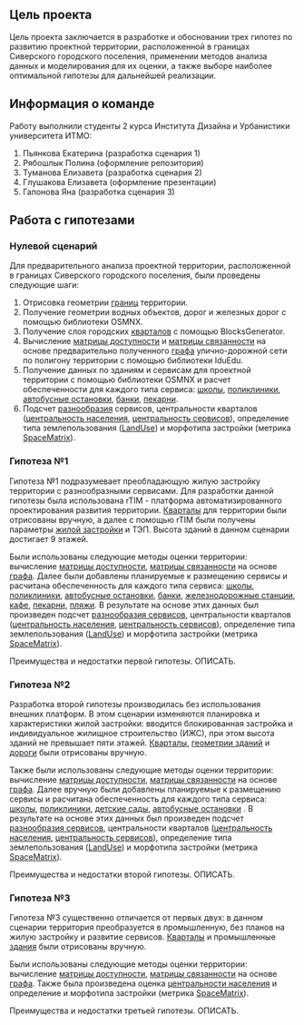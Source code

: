 ## Цель проекта
Цель проекта заключается в разработке и обосновании трех гипотез по развитию проектной территории, расположенной в границах Сиверского городского поселения, применении методов анализа данных и моделирования для их оценки, а также выборе наиболее оптимальной гипотезы для дальнейшей реализации.
## Информация о команде
Работу выполнили студенты 2 курса Института Дизайна и Урбанистики университета ИТМО:
1. Пьянкова Екатерина (разработка сценария 1)
2. Рябошлык Полина (оформление репозитория)
3. Туманова Елизавета (разработка сценария 2)
4. Глушакова Елизавета (оформление презентации)
5. Гапонова Яна (разработка сценария 3)
## Работа с гипотезами
### Нулевой сценарий
Для предварительного анализа проектной территории, расположенной в границах Сиверского городского поселения, были проведены следующие шаги:
1. Отрисовка геометрии [границ](https://github.com/apolliness/Data-analysis-Siversky/blob/716bb9d574dbb9b1225627c5554fc0f456d3ca80/%D0%BD%D1%83%D0%BB%D0%B5%D0%B2%D0%BE%D0%B9%20%D1%81%D1%86%D0%B5%D0%BD%D0%B0%D1%80%D0%B8%D0%B9/geojson/boundaries.geojson) территории.
2. Получение геометрии водных объектов, дорог и железных дорог с помощью библиотеки OSMNX.
3. Получение слоя городских [кварталов](https://github.com/apolliness/Data-analysis-Siversky/blob/c9a3744320546645aecc04d326b33a30434140a3/%D0%BD%D1%83%D0%BB%D0%B5%D0%B2%D0%BE%D0%B9%20%D1%81%D1%86%D0%B5%D0%BD%D0%B0%D1%80%D0%B8%D0%B9/geojson/blocks_zero.geojson) с помощью BlocksGenerator.
4. Вычисление [матрицы доступности](https://github.com/apolliness/Data-analysis-Siversky/blob/134d8b0e0472ff1377d5291e84986a21823d17ad/%D0%BD%D1%83%D0%BB%D0%B5%D0%B2%D0%BE%D0%B9%20%D1%81%D1%86%D0%B5%D0%BD%D0%B0%D1%80%D0%B8%D0%B9/%D0%B3%D1%80%D0%B0%D1%84%2C%20%D0%B4%D0%BE%D1%81%D1%82%D1%83%D0%BF%D0%BD%D0%BE%D1%81%D1%82%D1%8C%2C%20%D1%81%D0%B2%D1%8F%D0%B7%D0%B0%D0%BD%D0%BD%D0%BE%D1%81%D1%82%D1%8C/%D0%B4%D0%BE%D1%81%D1%82%D1%83%D0%BF%D0%BD%D0%BE%D1%81%D1%82%D1%8C.png) и [матрицы связанности](https://github.com/apolliness/Data-analysis-Siversky/blob/134d8b0e0472ff1377d5291e84986a21823d17ad/%D0%BD%D1%83%D0%BB%D0%B5%D0%B2%D0%BE%D0%B9%20%D1%81%D1%86%D0%B5%D0%BD%D0%B0%D1%80%D0%B8%D0%B9/%D0%B3%D1%80%D0%B0%D1%84%2C%20%D0%B4%D0%BE%D1%81%D1%82%D1%83%D0%BF%D0%BD%D0%BE%D1%81%D1%82%D1%8C%2C%20%D1%81%D0%B2%D1%8F%D0%B7%D0%B0%D0%BD%D0%BD%D0%BE%D1%81%D1%82%D1%8C/%D1%81%D0%B2%D1%8F%D0%B7%D0%B0%D0%BD%D0%BD%D0%BE%D1%81%D1%82%D1%8C.png) на основе предварительно полученного [графа](https://github.com/apolliness/Data-analysis-Siversky/blob/134d8b0e0472ff1377d5291e84986a21823d17ad/%D0%BD%D1%83%D0%BB%D0%B5%D0%B2%D0%BE%D0%B9%20%D1%81%D1%86%D0%B5%D0%BD%D0%B0%D1%80%D0%B8%D0%B9/%D0%B3%D1%80%D0%B0%D1%84%2C%20%D0%B4%D0%BE%D1%81%D1%82%D1%83%D0%BF%D0%BD%D0%BE%D1%81%D1%82%D1%8C%2C%20%D1%81%D0%B2%D1%8F%D0%B7%D0%B0%D0%BD%D0%BD%D0%BE%D1%81%D1%82%D1%8C/%D0%B3%D1%80%D0%B0%D1%84.png) улично-дорожной сети по полигону территории с помощью библиотеки IduEdu.
5. Получение данных по зданиям и сервисам для проектной территории с помощью библиотеки OSMNX и расчет обеспеченности для каждого типа сервиса: [школы](https://github.com/apolliness/Data-analysis-Siversky/blob/3cf3c1e0c1a4580459d4ba169eb834f98c77bbd1/%D0%BD%D1%83%D0%BB%D0%B5%D0%B2%D0%BE%D0%B9%20%D1%81%D1%86%D0%B5%D0%BD%D0%B0%D1%80%D0%B8%D0%B9/%D0%BE%D0%B1%D0%B5%D1%81%D0%BF%D0%B5%D1%87%D0%B5%D0%BD%D0%BD%D0%BE%D1%81%D1%82%D1%8C%20%D1%81%D0%B5%D1%80%D0%B2%D0%B8%D1%81%D0%B0%D0%BC%D0%B8/%D1%88%D0%BA%D0%BE%D0%BB%D1%8B.png), [поликлиники](https://github.com/apolliness/Data-analysis-Siversky/blob/3cf3c1e0c1a4580459d4ba169eb834f98c77bbd1/%D0%BD%D1%83%D0%BB%D0%B5%D0%B2%D0%BE%D0%B9%20%D1%81%D1%86%D0%B5%D0%BD%D0%B0%D1%80%D0%B8%D0%B9/%D0%BE%D0%B1%D0%B5%D1%81%D0%BF%D0%B5%D1%87%D0%B5%D0%BD%D0%BD%D0%BE%D1%81%D1%82%D1%8C%20%D1%81%D0%B5%D1%80%D0%B2%D0%B8%D1%81%D0%B0%D0%BC%D0%B8/%D0%BF%D0%BE%D0%BB%D0%B8%D0%BA%D0%BB%D0%B8%D0%BD%D0%B8%D0%BA%D0%B0.png), [автобусные остановки](https://github.com/apolliness/Data-analysis-Siversky/blob/3cf3c1e0c1a4580459d4ba169eb834f98c77bbd1/%D0%BD%D1%83%D0%BB%D0%B5%D0%B2%D0%BE%D0%B9%20%D1%81%D1%86%D0%B5%D0%BD%D0%B0%D1%80%D0%B8%D0%B9/%D0%BE%D0%B1%D0%B5%D1%81%D0%BF%D0%B5%D1%87%D0%B5%D0%BD%D0%BD%D0%BE%D1%81%D1%82%D1%8C%20%D1%81%D0%B5%D1%80%D0%B2%D0%B8%D1%81%D0%B0%D0%BC%D0%B8/%D0%B0%D0%B2%D1%82%D0%BE%D0%B1%D1%83%D1%81%D0%BD%D1%8B%D0%B5%20%D0%BE%D1%81%D1%82%D0%B0%D0%BD%D0%BE%D0%B2%D0%BA%D0%B8.png), [банки](https://github.com/apolliness/Data-analysis-Siversky/blob/3cf3c1e0c1a4580459d4ba169eb834f98c77bbd1/%D0%BD%D1%83%D0%BB%D0%B5%D0%B2%D0%BE%D0%B9%20%D1%81%D1%86%D0%B5%D0%BD%D0%B0%D1%80%D0%B8%D0%B9/%D0%BE%D0%B1%D0%B5%D1%81%D0%BF%D0%B5%D1%87%D0%B5%D0%BD%D0%BD%D0%BE%D1%81%D1%82%D1%8C%20%D1%81%D0%B5%D1%80%D0%B2%D0%B8%D1%81%D0%B0%D0%BC%D0%B8/%D0%B1%D0%B0%D0%BD%D0%BA.png), [пекарни](https://github.com/apolliness/Data-analysis-Siversky/blob/3cf3c1e0c1a4580459d4ba169eb834f98c77bbd1/%D0%BD%D1%83%D0%BB%D0%B5%D0%B2%D0%BE%D0%B9%20%D1%81%D1%86%D0%B5%D0%BD%D0%B0%D1%80%D0%B8%D0%B9/%D0%BE%D0%B1%D0%B5%D1%81%D0%BF%D0%B5%D1%87%D0%B5%D0%BD%D0%BD%D0%BE%D1%81%D1%82%D1%8C%20%D1%81%D0%B5%D1%80%D0%B2%D0%B8%D1%81%D0%B0%D0%BC%D0%B8/%D0%BF%D0%B5%D0%BA%D0%B0%D1%80%D0%BD%D0%B8.png).
6. Подсчет [разнообразия](https://github.com/apolliness/Data-analysis-Siversky/blob/148cf92ad394ded1e09b53b91d8262e9b72a0335/%D0%BD%D1%83%D0%BB%D0%B5%D0%B2%D0%BE%D0%B9%20%D1%81%D1%86%D0%B5%D0%BD%D0%B0%D1%80%D0%B8%D0%B9/%D0%BE%D0%B1%D0%B5%D1%81%D0%BF%D0%B5%D1%87%D0%B5%D0%BD%D0%BD%D0%BE%D1%81%D1%82%D1%8C%20%D1%81%D0%B5%D1%80%D0%B2%D0%B8%D1%81%D0%B0%D0%BC%D0%B8/%D1%81%D0%B5%D1%80%D0%B2%D0%B8%D1%81%D0%BD%D0%BE%D0%B5%20%D1%80%D0%B0%D0%B7%D0%BD%D0%BE%D0%BE%D0%B1%D1%80%D0%B0%D0%B7%D0%B8%D0%B5.png) сервисов, центральности кварталов ([центральность населения](https://github.com/apolliness/Data-analysis-Siversky/blob/148cf92ad394ded1e09b53b91d8262e9b72a0335/%D0%BD%D1%83%D0%BB%D0%B5%D0%B2%D0%BE%D0%B9%20%D1%81%D1%86%D0%B5%D0%BD%D0%B0%D1%80%D0%B8%D0%B9/%D1%86%D0%B5%D0%BD%D1%82%D1%80%D0%B0%D0%BB%D1%8C%D0%BD%D0%BE%D1%81%D1%82%D1%8C/%D1%86%D0%B5%D0%BD%D1%82%D1%80%D0%B0%D0%BB%D1%8C%D0%BD%D0%BE%D1%81%D1%82%D1%8C%20%D0%BD%D0%B0%D1%81%D0%B5%D0%BB%D0%B5%D0%BD%D0%B8%D1%8F.png), [центральность сервисов](https://github.com/apolliness/Data-analysis-Siversky/blob/148cf92ad394ded1e09b53b91d8262e9b72a0335/%D0%BD%D1%83%D0%BB%D0%B5%D0%B2%D0%BE%D0%B9%20%D1%81%D1%86%D0%B5%D0%BD%D0%B0%D1%80%D0%B8%D0%B9/%D1%86%D0%B5%D0%BD%D1%82%D1%80%D0%B0%D0%BB%D1%8C%D0%BD%D0%BE%D1%81%D1%82%D1%8C/%D1%86%D0%B5%D0%BD%D1%82%D1%80%D0%B0%D0%BB%D1%8C%D0%BD%D0%BE%D1%81%D1%82%D1%8C%20%D1%81%D0%B5%D1%80%D0%B2%D0%B8%D1%81%D0%BE%D0%B2.png)), определение типа землепользования ([LandUse](https://github.com/apolliness/Data-analysis-Siversky/blob/072b200d235483dadc0ff6a29bbfed73a4ad7f94/%D0%BD%D1%83%D0%BB%D0%B5%D0%B2%D0%BE%D0%B9%20%D1%81%D1%86%D0%B5%D0%BD%D0%B0%D1%80%D0%B8%D0%B9/LandUse/land_use_0.png)) и морфотипа застройки (метрика [SpaceMatrix](https://github.com/apolliness/Data-analysis-Siversky/blob/148cf92ad394ded1e09b53b91d8262e9b72a0335/%D0%BD%D1%83%D0%BB%D0%B5%D0%B2%D0%BE%D0%B9%20%D1%81%D1%86%D0%B5%D0%BD%D0%B0%D1%80%D0%B8%D0%B9/SpaceMatrix/SpaceMatrix.png)).
### Гипотеза №1
Гипотеза №1 подразумевает преобладающую жилую застройку территории с разнообразными сервисами. Для разработки данной гипотезы была использована rTIM - платформа автоматизированного проектирования развития территории. [Кварталы](https://github.com/apolliness/Data-analysis-Siversky/blob/c0a9938afe4ad4793312f240304b45956e8898c2/%D0%B3%D0%B8%D0%BF%D0%BE%D1%82%D0%B5%D0%B7%D0%B0%201/geojson/blocks.geojson) для территории были отрисованы вручную, а далее с помощью rTIM были получены параметры [жилой застройки](https://github.com/apolliness/Data-analysis-Siversky/blob/f5f1de2ec1665e770c45b9fc8cd2e254f60e59c9/%D0%B3%D0%B8%D0%BF%D0%BE%D1%82%D0%B5%D0%B7%D0%B0%201/geojson/buildings_1.geojson) и ТЭП. Высота зданий в данном сценарии достигает 9 этажей.

Были использованы следующие методы оценки территории: вычисление [матрицы доступности](https://github.com/apolliness/Data-analysis-Siversky/blob/c08361242234565dcf63bd5368999ebae1200d23/%D0%B3%D0%B8%D0%BF%D0%BE%D1%82%D0%B5%D0%B7%D0%B0%201/%D0%B3%D1%80%D0%B0%D1%84%2C%20%D0%B4%D0%BE%D1%81%D1%82%D1%83%D0%BF%D0%BD%D0%BE%D1%81%D1%82%D1%8C%2C%20%D1%81%D0%B2%D1%8F%D0%B7%D0%B0%D0%BD%D0%BD%D0%BE%D1%81%D1%82%D1%8C/%D0%B4%D0%BE%D1%81%D1%82%D1%83%D0%BF%D0%BD%D0%BE%D1%81%D1%82%D1%8C.png), [матрицы связанности](https://github.com/apolliness/Data-analysis-Siversky/blob/4507fe6d6488b91464c7953d5de68ed508ba3a64/%D0%B3%D0%B8%D0%BF%D0%BE%D1%82%D0%B5%D0%B7%D0%B0%201/%D0%B3%D1%80%D0%B0%D1%84%2C%20%D0%B4%D0%BE%D1%81%D1%82%D1%83%D0%BF%D0%BD%D0%BE%D1%81%D1%82%D1%8C%2C%20%D1%81%D0%B2%D1%8F%D0%B7%D0%B0%D0%BD%D0%BD%D0%BE%D1%81%D1%82%D1%8C/%D1%81%D0%B2%D1%8F%D0%B7%D0%B0%D0%BD%D0%BD%D0%BE%D1%81%D1%82%D1%8C.png) на основе [графа](https://github.com/apolliness/Data-analysis-Siversky/blob/4507fe6d6488b91464c7953d5de68ed508ba3a64/%D0%B3%D0%B8%D0%BF%D0%BE%D1%82%D0%B5%D0%B7%D0%B0%201/%D0%B3%D1%80%D0%B0%D1%84%2C%20%D0%B4%D0%BE%D1%81%D1%82%D1%83%D0%BF%D0%BD%D0%BE%D1%81%D1%82%D1%8C%2C%20%D1%81%D0%B2%D1%8F%D0%B7%D0%B0%D0%BD%D0%BD%D0%BE%D1%81%D1%82%D1%8C/%D0%B3%D1%80%D0%B0%D1%84.png). 
Далее были добавлены планируемые к размещению сервисы и расчитана обеспеченность для каждого типа сервиса: [школы](https://github.com/apolliness/Data-analysis-Siversky/blob/4507fe6d6488b91464c7953d5de68ed508ba3a64/%D0%B3%D0%B8%D0%BF%D0%BE%D1%82%D0%B5%D0%B7%D0%B0%201/%D0%BE%D0%B1%D0%B5%D1%81%D0%BF%D0%B5%D1%87%D0%B5%D0%BD%D0%BD%D0%BE%D1%81%D1%82%D1%8C%20%D1%81%D0%B5%D1%80%D0%B2%D0%B8%D1%81%D0%B0%D0%BC%D0%B8/%D1%88%D0%BA%D0%BE%D0%BB%D1%8B.png), [поликлиники](https://github.com/apolliness/Data-analysis-Siversky/blob/4507fe6d6488b91464c7953d5de68ed508ba3a64/%D0%B3%D0%B8%D0%BF%D0%BE%D1%82%D0%B5%D0%B7%D0%B0%201/%D0%BE%D0%B1%D0%B5%D1%81%D0%BF%D0%B5%D1%87%D0%B5%D0%BD%D0%BD%D0%BE%D1%81%D1%82%D1%8C%20%D1%81%D0%B5%D1%80%D0%B2%D0%B8%D1%81%D0%B0%D0%BC%D0%B8/%D0%BF%D0%BE%D0%BB%D0%B8%D0%BA%D0%BB%D0%B8%D0%BD%D0%B8%D0%BA%D0%B8.png), [автобусные остановки](https://github.com/apolliness/Data-analysis-Siversky/blob/4507fe6d6488b91464c7953d5de68ed508ba3a64/%D0%B3%D0%B8%D0%BF%D0%BE%D1%82%D0%B5%D0%B7%D0%B0%201/%D0%BE%D0%B1%D0%B5%D1%81%D0%BF%D0%B5%D1%87%D0%B5%D0%BD%D0%BD%D0%BE%D1%81%D1%82%D1%8C%20%D1%81%D0%B5%D1%80%D0%B2%D0%B8%D1%81%D0%B0%D0%BC%D0%B8/%D0%B0%D0%B2%D1%82%D0%BE%D0%B1%D1%83%D1%81%D0%BD%D0%B0%D1%8F%20%D0%BE%D1%81%D1%82%D0%B0%D0%BD%D0%BE%D0%B2%D0%BA%D0%B0.png), [банки](https://github.com/apolliness/Data-analysis-Siversky/blob/4507fe6d6488b91464c7953d5de68ed508ba3a64/%D0%B3%D0%B8%D0%BF%D0%BE%D1%82%D0%B5%D0%B7%D0%B0%201/%D0%BE%D0%B1%D0%B5%D1%81%D0%BF%D0%B5%D1%87%D0%B5%D0%BD%D0%BD%D0%BE%D1%81%D1%82%D1%8C%20%D1%81%D0%B5%D1%80%D0%B2%D0%B8%D1%81%D0%B0%D0%BC%D0%B8/%D0%B1%D0%B0%D0%BD%D0%BA%D0%B8.png), [железнодорожные станции](https://github.com/apolliness/Data-analysis-Siversky/blob/4507fe6d6488b91464c7953d5de68ed508ba3a64/%D0%B3%D0%B8%D0%BF%D0%BE%D1%82%D0%B5%D0%B7%D0%B0%201/%D0%BE%D0%B1%D0%B5%D1%81%D0%BF%D0%B5%D1%87%D0%B5%D0%BD%D0%BD%D0%BE%D1%81%D1%82%D1%8C%20%D1%81%D0%B5%D1%80%D0%B2%D0%B8%D1%81%D0%B0%D0%BC%D0%B8/%D0%B6%D0%B4%20%D1%81%D1%82%D0%B0%D0%BD%D1%86%D0%B8%D1%8F.png), [кафе](https://github.com/apolliness/Data-analysis-Siversky/blob/4507fe6d6488b91464c7953d5de68ed508ba3a64/%D0%B3%D0%B8%D0%BF%D0%BE%D1%82%D0%B5%D0%B7%D0%B0%201/%D0%BE%D0%B1%D0%B5%D1%81%D0%BF%D0%B5%D1%87%D0%B5%D0%BD%D0%BD%D0%BE%D1%81%D1%82%D1%8C%20%D1%81%D0%B5%D1%80%D0%B2%D0%B8%D1%81%D0%B0%D0%BC%D0%B8/%D0%BA%D0%B0%D1%84%D0%B5.png), [пекарни](https://github.com/apolliness/Data-analysis-Siversky/blob/4507fe6d6488b91464c7953d5de68ed508ba3a64/%D0%B3%D0%B8%D0%BF%D0%BE%D1%82%D0%B5%D0%B7%D0%B0%201/%D0%BE%D0%B1%D0%B5%D1%81%D0%BF%D0%B5%D1%87%D0%B5%D0%BD%D0%BD%D0%BE%D1%81%D1%82%D1%8C%20%D1%81%D0%B5%D1%80%D0%B2%D0%B8%D1%81%D0%B0%D0%BC%D0%B8/%D0%BF%D0%B5%D0%BA%D0%B0%D1%80%D0%BD%D0%B8.png), [пляжи](https://github.com/apolliness/Data-analysis-Siversky/blob/4507fe6d6488b91464c7953d5de68ed508ba3a64/%D0%B3%D0%B8%D0%BF%D0%BE%D1%82%D0%B5%D0%B7%D0%B0%201/%D0%BE%D0%B1%D0%B5%D1%81%D0%BF%D0%B5%D1%87%D0%B5%D0%BD%D0%BD%D0%BE%D1%81%D1%82%D1%8C%20%D1%81%D0%B5%D1%80%D0%B2%D0%B8%D1%81%D0%B0%D0%BC%D0%B8/%D0%BF%D0%BB%D1%8F%D0%B6%D0%B8.png). В результате на основе этих данных был произведен подсчет [разнообразия сервисов](https://github.com/apolliness/Data-analysis-Siversky/blob/b1234a72abd2d75ff10b59aedef60071eb093550/%D0%B3%D0%B8%D0%BF%D0%BE%D1%82%D0%B5%D0%B7%D0%B0%201/%D0%BE%D0%B1%D0%B5%D1%81%D0%BF%D0%B5%D1%87%D0%B5%D0%BD%D0%BD%D0%BE%D1%81%D1%82%D1%8C%20%D1%81%D0%B5%D1%80%D0%B2%D0%B8%D1%81%D0%B0%D0%BC%D0%B8/%D1%80%D0%B0%D0%B7%D0%BD%D0%BE%D0%BE%D0%B1%D1%80%D0%B0%D0%B7%D0%B8%D0%B5%20%D1%81%D0%B5%D1%80%D0%B2%D0%B8%D1%81%D0%BE%D0%B2.png), центральности кварталов ([центральность населения](https://github.com/apolliness/Data-analysis-Siversky/blob/b1234a72abd2d75ff10b59aedef60071eb093550/%D0%B3%D0%B8%D0%BF%D0%BE%D1%82%D0%B5%D0%B7%D0%B0%201/%D1%86%D0%B5%D0%BD%D1%82%D1%80%D0%B0%D0%BB%D1%8C%D0%BD%D0%BE%D1%81%D1%82%D1%8C/%D1%86%D0%B5%D0%BD%D1%82%D1%80%D0%B0%D0%BB%D1%8C%D0%BD%D0%BE%D1%81%D1%82%D1%8C%20%D0%BF%D0%BE%20%D0%BB%D1%8E%D0%B4%D1%8F%D0%BC.png), [центральность сервисов](https://github.com/apolliness/Data-analysis-Siversky/blob/b1234a72abd2d75ff10b59aedef60071eb093550/%D0%B3%D0%B8%D0%BF%D0%BE%D1%82%D0%B5%D0%B7%D0%B0%201/%D1%86%D0%B5%D0%BD%D1%82%D1%80%D0%B0%D0%BB%D1%8C%D0%BD%D0%BE%D1%81%D1%82%D1%8C/%D1%86%D0%B5%D0%BD%D1%82%D1%80%D0%B0%D0%BB%D1%8C%D0%BD%D0%BE%D1%81%D1%82%D1%8C%20%D0%BF%D0%BE%20%D1%81%D0%B5%D1%80%D0%B2%D0%B8%D1%81%D0%B0%D0%BC.png)), определение типа землепользования ([LandUse](https://github.com/apolliness/Data-analysis-Siversky/blob/b1234a72abd2d75ff10b59aedef60071eb093550/%D0%B3%D0%B8%D0%BF%D0%BE%D1%82%D0%B5%D0%B7%D0%B0%201/LandUse/land_use_1.png)) и морфотипа застройки (метрика [SpaceMatrix](https://github.com/apolliness/Data-analysis-Siversky/blob/b1234a72abd2d75ff10b59aedef60071eb093550/%D0%B3%D0%B8%D0%BF%D0%BE%D1%82%D0%B5%D0%B7%D0%B0%201/SpaceMatrix/SpaceMatrix.png)).

Преимущества и недостатки первой гипотезы. ОПИСАТЬ.

### Гипотеза №2

Разработка второй гипотезы производилась без использования внешних платформ. В этом сценарии изменяются планировка и характеристики жилой застройки: вводится блокированная застройка и индивидуальное жилищное строительство (ИЖС), при этом высота зданий не превышает пяти этажей. [Кварталы](https://github.com/apolliness/Data-analysis-Siversky/blob/43bb36ec34ec06cffd48fa539a8f9ee3acb14509/%D0%B3%D0%B8%D0%BF%D0%BE%D1%82%D0%B5%D0%B7%D0%B0%202/geojson/blocks_2.geojson), [геометрии зданий](https://github.com/apolliness/Data-analysis-Siversky/blob/43bb36ec34ec06cffd48fa539a8f9ee3acb14509/%D0%B3%D0%B8%D0%BF%D0%BE%D1%82%D0%B5%D0%B7%D0%B0%202/geojson/buildings_2.geojson) и [дороги](https://github.com/apolliness/Data-analysis-Siversky/blob/43bb36ec34ec06cffd48fa539a8f9ee3acb14509/%D0%B3%D0%B8%D0%BF%D0%BE%D1%82%D0%B5%D0%B7%D0%B0%202/geojson/roads_2.geojson) были отрисованы вручную.

Также были использованы следующие методы оценки территории: вычисление [матрицы доступности](https://github.com/apolliness/Data-analysis-Siversky/blob/08be13d232edf90237a116a4d1779591ef00e1b3/%D0%B3%D0%B8%D0%BF%D0%BE%D1%82%D0%B5%D0%B7%D0%B0%202/%D0%B3%D1%80%D0%B0%D1%84%2C%20%D0%B4%D0%BE%D1%81%D1%82%D1%83%D0%BF%D0%BD%D0%BE%D1%81%D1%82%D1%8C%2C%20%D1%81%D0%B2%D1%8F%D0%B7%D0%B0%D0%BD%D0%BD%D0%BE%D1%81%D1%82%D1%8C/%D0%B4%D0%BE%D1%81%D1%82%D1%83%D0%BF%D0%BD%D0%BE%D1%81%D1%82%D1%8C.png), [матрицы связанности](https://github.com/apolliness/Data-analysis-Siversky/blob/08be13d232edf90237a116a4d1779591ef00e1b3/%D0%B3%D0%B8%D0%BF%D0%BE%D1%82%D0%B5%D0%B7%D0%B0%202/%D0%B3%D1%80%D0%B0%D1%84%2C%20%D0%B4%D0%BE%D1%81%D1%82%D1%83%D0%BF%D0%BD%D0%BE%D1%81%D1%82%D1%8C%2C%20%D1%81%D0%B2%D1%8F%D0%B7%D0%B0%D0%BD%D0%BD%D0%BE%D1%81%D1%82%D1%8C/%D1%81%D0%B2%D1%8F%D0%B7%D0%B0%D0%BD%D0%BD%D0%BE%D1%81%D1%82%D1%8C.png) на основе [графа](https://github.com/apolliness/Data-analysis-Siversky/blob/08be13d232edf90237a116a4d1779591ef00e1b3/%D0%B3%D0%B8%D0%BF%D0%BE%D1%82%D0%B5%D0%B7%D0%B0%202/%D0%B3%D1%80%D0%B0%D1%84%2C%20%D0%B4%D0%BE%D1%81%D1%82%D1%83%D0%BF%D0%BD%D0%BE%D1%81%D1%82%D1%8C%2C%20%D1%81%D0%B2%D1%8F%D0%B7%D0%B0%D0%BD%D0%BD%D0%BE%D1%81%D1%82%D1%8C/%D0%B3%D1%80%D0%B0%D1%84.png). Далее вручную были добавлены планируемые к размещению сервисы и расчитана обеспеченность для каждого типа сервиса: [школы](https://github.com/apolliness/Data-analysis-Siversky/blob/08be13d232edf90237a116a4d1779591ef00e1b3/%D0%B3%D0%B8%D0%BF%D0%BE%D1%82%D0%B5%D0%B7%D0%B0%202/%D0%BE%D0%B1%D0%B5%D1%81%D0%BF%D0%B5%D1%87%D0%B5%D0%BD%D0%BD%D0%BE%D1%81%D1%82%D1%8C%20%D1%81%D0%B5%D1%80%D0%B2%D0%B8%D1%81%D0%B0%D0%BC%D0%B8/%D1%88%D0%BA%D0%BE%D0%BB%D1%8B.png), [поликлиники](https://github.com/apolliness/Data-analysis-Siversky/blob/08be13d232edf90237a116a4d1779591ef00e1b3/%D0%B3%D0%B8%D0%BF%D0%BE%D1%82%D0%B5%D0%B7%D0%B0%202/%D0%BE%D0%B1%D0%B5%D1%81%D0%BF%D0%B5%D1%87%D0%B5%D0%BD%D0%BD%D0%BE%D1%81%D1%82%D1%8C%20%D1%81%D0%B5%D1%80%D0%B2%D0%B8%D1%81%D0%B0%D0%BC%D0%B8/%D0%BF%D0%BE%D0%BB%D0%B8%D0%BA%D0%BB%D0%B8%D0%BD%D0%B8%D0%BA%D0%B0.png), [детские сады](https://github.com/apolliness/Data-analysis-Siversky/blob/08be13d232edf90237a116a4d1779591ef00e1b3/%D0%B3%D0%B8%D0%BF%D0%BE%D1%82%D0%B5%D0%B7%D0%B0%202/%D0%BE%D0%B1%D0%B5%D1%81%D0%BF%D0%B5%D1%87%D0%B5%D0%BD%D0%BD%D0%BE%D1%81%D1%82%D1%8C%20%D1%81%D0%B5%D1%80%D0%B2%D0%B8%D1%81%D0%B0%D0%BC%D0%B8/%D0%B4%D0%B5%D1%82%20%D1%81%D0%B0%D0%B4%D1%8B.png), [автобусные остановки](https://github.com/apolliness/Data-analysis-Siversky/blob/08be13d232edf90237a116a4d1779591ef00e1b3/%D0%B3%D0%B8%D0%BF%D0%BE%D1%82%D0%B5%D0%B7%D0%B0%202/%D0%BE%D0%B1%D0%B5%D1%81%D0%BF%D0%B5%D1%87%D0%B5%D0%BD%D0%BD%D0%BE%D1%81%D1%82%D1%8C%20%D1%81%D0%B5%D1%80%D0%B2%D0%B8%D1%81%D0%B0%D0%BC%D0%B8/%D0%B0%D0%B2%D1%82%D0%BE%D0%B1%D1%83%D1%81%D0%BD%D1%8B%D0%B5%20%D0%BE%D1%81%D1%82%D0%B0%D0%BD%D0%BE%D0%B2%D0%BA%D0%B8.png) . В результате на основе этих данных был произведен подсчет [разнообразия сервисов](https://github.com/apolliness/Data-analysis-Siversky/blob/08be13d232edf90237a116a4d1779591ef00e1b3/%D0%B3%D0%B8%D0%BF%D0%BE%D1%82%D0%B5%D0%B7%D0%B0%202/%D0%BE%D0%B1%D0%B5%D1%81%D0%BF%D0%B5%D1%87%D0%B5%D0%BD%D0%BD%D0%BE%D1%81%D1%82%D1%8C%20%D1%81%D0%B5%D1%80%D0%B2%D0%B8%D1%81%D0%B0%D0%BC%D0%B8/%D1%80%D0%B0%D0%B7%D0%BD%D0%BE%D0%BE%D0%B1%D1%80%D0%B0%D0%B7%D0%B8%D0%B5%20%D1%81%D0%B5%D1%80%D0%B2%D0%B8%D1%81%D0%BE%D0%B2.png), центральности кварталов ([центральность населения](https://github.com/apolliness/Data-analysis-Siversky/blob/31160b11f39ef7ec39e9e4d07a692136940f02bf/%D0%B3%D0%B8%D0%BF%D0%BE%D1%82%D0%B5%D0%B7%D0%B0%202/%D1%86%D0%B5%D0%BD%D1%82%D1%80%D0%B0%D0%BB%D1%8C%D0%BD%D0%BE%D1%81%D1%82%D1%8C/%D1%86%D0%B5%D0%BD%D1%82%D1%80%D0%B0%D0%BB%D1%8C%D0%BD%D0%BE%D1%81%D1%82%D1%8C%20%D0%BD%D0%B0%D1%81%D0%B5%D0%BB%D0%B5%D0%BD%D0%B8%D1%8F.png), [центральность сервисов](https://github.com/apolliness/Data-analysis-Siversky/blob/31160b11f39ef7ec39e9e4d07a692136940f02bf/%D0%B3%D0%B8%D0%BF%D0%BE%D1%82%D0%B5%D0%B7%D0%B0%202/%D1%86%D0%B5%D0%BD%D1%82%D1%80%D0%B0%D0%BB%D1%8C%D0%BD%D0%BE%D1%81%D1%82%D1%8C/%D1%86%D0%B5%D0%BD%D1%82%D1%80%D0%B0%D0%BB%D1%8C%D0%BD%D0%BE%D1%81%D1%82%D1%8C_%D0%BF%D0%BE_%D1%81%D0%B5%D1%80%D0%B2%D0%B8%D1%81%D0%B0%D0%BC.png)), определение типа землепользования ([LandUse](https://github.com/apolliness/Data-analysis-Siversky/blob/31160b11f39ef7ec39e9e4d07a692136940f02bf/%D0%B3%D0%B8%D0%BF%D0%BE%D1%82%D0%B5%D0%B7%D0%B0%202/LandUse/land_use_2.png)) и морфотипа застройки (метрика [SpaceMatrix](https://github.com/apolliness/Data-analysis-Siversky/blob/31160b11f39ef7ec39e9e4d07a692136940f02bf/%D0%B3%D0%B8%D0%BF%D0%BE%D1%82%D0%B5%D0%B7%D0%B0%202/SpaceMatrix/SpaceMatrix.png)).

Преимущества и недостатки второй гипотезы. ОПИСАТЬ.

### Гипотеза №3

Гипотеза №3 существенно отличается от первых двух: в данном сценарии территория преобразуется в промышленную, без планов на жилую застройку и развитие сервисов. [Кварталы](https://github.com/apolliness/Data-analysis-Siversky/blob/31160b11f39ef7ec39e9e4d07a692136940f02bf/%D0%B3%D0%B8%D0%BF%D0%BE%D1%82%D0%B5%D0%B7%D0%B0%203/geojson/blocks_3.geojson) и промышленные [здания](https://github.com/apolliness/Data-analysis-Siversky/blob/31160b11f39ef7ec39e9e4d07a692136940f02bf/%D0%B3%D0%B8%D0%BF%D0%BE%D1%82%D0%B5%D0%B7%D0%B0%203/geojson/buildings_3.geojson) были отрисованы вручную.

Были использованы следующие методы оценки территории: вычисление [матрицы доступности](https://github.com/apolliness/Data-analysis-Siversky/blob/31160b11f39ef7ec39e9e4d07a692136940f02bf/%D0%B3%D0%B8%D0%BF%D0%BE%D1%82%D0%B5%D0%B7%D0%B0%203/%D0%B3%D1%80%D0%B0%D1%84%2C%20%D0%B4%D0%BE%D1%81%D1%82%D1%83%D0%BF%D0%BD%D0%BE%D1%81%D1%82%D1%8C%2C%20%D1%81%D0%B2%D1%8F%D0%B7%D0%B0%D0%BD%D0%BD%D0%BE%D1%81%D1%82%D1%8C/%D0%B4%D0%BE%D1%81%D1%82%D1%83%D0%BF%D0%BD%D0%BE%D1%81%D1%82%D1%8C.png), [матрицы связанности](https://github.com/apolliness/Data-analysis-Siversky/blob/f092af775d8b1419651a55c3865f94a5525634da/%D0%B3%D0%B8%D0%BF%D0%BE%D1%82%D0%B5%D0%B7%D0%B0%203/%D0%B3%D1%80%D0%B0%D1%84%2C%20%D0%B4%D0%BE%D1%81%D1%82%D1%83%D0%BF%D0%BD%D0%BE%D1%81%D1%82%D1%8C%2C%20%D1%81%D0%B2%D1%8F%D0%B7%D0%B0%D0%BD%D0%BD%D0%BE%D1%81%D1%82%D1%8C/%D1%81%D0%B2%D1%8F%D0%B7%D0%B0%D0%BD%D0%BD%D0%BE%D1%81%D1%82%D1%8C.png) на основе [графа](https://github.com/apolliness/Data-analysis-Siversky/blob/f092af775d8b1419651a55c3865f94a5525634da/%D0%B3%D0%B8%D0%BF%D0%BE%D1%82%D0%B5%D0%B7%D0%B0%203/%D0%B3%D1%80%D0%B0%D1%84%2C%20%D0%B4%D0%BE%D1%81%D1%82%D1%83%D0%BF%D0%BD%D0%BE%D1%81%D1%82%D1%8C%2C%20%D1%81%D0%B2%D1%8F%D0%B7%D0%B0%D0%BD%D0%BD%D0%BE%D1%81%D1%82%D1%8C/%D0%B3%D1%80%D0%B0%D1%84.png). Также была произведена оценка [центральности населения](https://github.com/apolliness/Data-analysis-Siversky/blob/f092af775d8b1419651a55c3865f94a5525634da/%D0%B3%D0%B8%D0%BF%D0%BE%D1%82%D0%B5%D0%B7%D0%B0%203/%D1%86%D0%B5%D0%BD%D1%82%D1%80%D0%B0%D0%BB%D1%8C%D0%BD%D0%BE%D1%81%D1%82%D1%8C/%D1%86%D0%B5%D0%BD%D1%82%D1%80%D0%B0%D0%BB%D1%8C%D0%BD%D0%BE%D1%81%D1%82%D1%8C%20%D0%BF%D0%BE%20%D0%BD%D0%B0%D1%81%D0%B5%D0%BB%D0%B5%D0%BD%D0%B8%D1%8E.png) и определение и морфотипа застройки (метрика [SpaceMatrix](https://github.com/apolliness/Data-analysis-Siversky/blob/f092af775d8b1419651a55c3865f94a5525634da/%D0%B3%D0%B8%D0%BF%D0%BE%D1%82%D0%B5%D0%B7%D0%B0%203/SpaceMatrix/SpaceMatrix.png)).

Преимущества и недостатки третьей гипотезы. ОПИСАТЬ.
